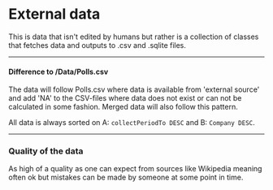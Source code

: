 External data
===

This is data that isn't edited by humans but rather is a collection of classes that fetches data and outputs to .csv and .sqlite files.

---

#### Difference to /Data/Polls.csv
The data will follow Polls.csv where data is available from 'external source' and add 'NA' to the CSV-files where data does not exist or can not be calculated in some fashion. Merged data will also follow this pattern.

All data is always sorted on A: `collectPeriodTo DESC` and B: `Company DESC`.

---

### Quality of the data
As high of a quality as one can expect from sources like Wikipedia meaning often ok but mistakes can be made by someone at some point in time.
